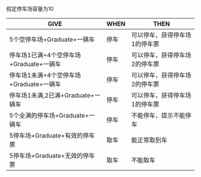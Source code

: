 假定停车场容量为10

|         GIVE       |WHEN                          |THEN                         |
|----------------|-------------------------------|-----------------------------|
|5个空停车场+Graduate+一辆车|停车|可以停车，获得停车场1的停车票|
|停车场1已满+4个空停车场+Graduate+一辆车|停车|可以停车，获得停车场2的停车票|
|停车场1未满+4个空停车场+Graduate+一辆车|停车|可以停车，获得停车场2的停车票|
|停车场1未满,2已满+Graduate+一辆车|停车|可以停车，获得停车场1的停车票|
|5个全满的停车场+Graduate+一辆车|停车|不能停车，提示不能停车|
|5停车场+Graduate+有效的停车票|取车|能正常取到车|
|5停车场+Graduate+无效的停车票|取车|不能取车|


